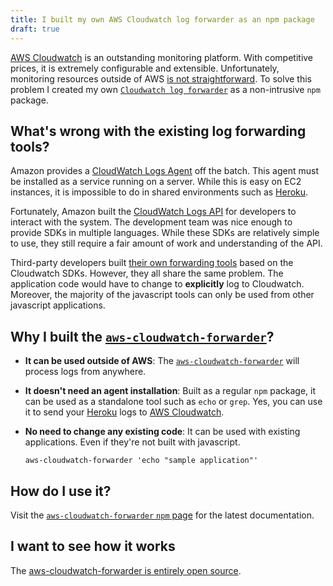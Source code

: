 ```yaml
---
title: I built my own AWS Cloudwatch log forwarder as an npm package
draft: true
---
```


[AWS Cloudwatch](https://aws.amazon.com/cloudwatch/) is an outstanding monitoring platform. With competitive prices, it is extremely configurable and extensible. Unfortunately, monitoring resources outside of AWS [is not straightforward](http://docs.aws.amazon.com/AmazonCloudWatch/latest/logs/QuickStartEC2Instance.html). To solve this problem I created my own [`Cloudwatch log forwarder`](https://www.npmjs.com/package/aws-cloudwatch-forwarder) as a non-intrusive `npm` package.  

## What's wrong with the existing log forwarding tools?  

Amazon provides a [CloudWatch Logs Agent](http://docs.aws.amazon.com/AmazonCloudWatch/latest/logs/AgentReference.html) off the batch. This agent must be installed as a service running on a server. While this is easy on EC2 instances, it is impossible to do in shared environments such as [Heroku](https://www.heroku.com/).  

Fortunately, Amazon built the [CloudWatch Logs API](http://docs.aws.amazon.com/AmazonCloudWatchLogs/latest/APIReference/Welcome.html) for developers to interact with the system. The development team was nice enough to provide SDKs in multiple languages. While these SDKs are relatively simple to use, they still require a fair amount of work and understanding of the API.  

Third-party developers built [their own forwarding tools](https://www.npmjs.com/search?q=cloudwatch) based on the Cloudwatch SDKs. However, they all share the same problem. The application code would have to change to **explicitly** log to Cloudwatch. Moreover, the majority of the javascript tools can only be used from other javascript applications.  

## Why I built the [`aws-cloudwatch-forwarder`](https://www.npmjs.com/package/aws-cloudwatch-forwarder)?  

- **It can be used outside of AWS**:  The [`aws-cloudwatch-forwarder`](https://www.npmjs.com/package/aws-cloudwatch-forwarder) will process logs from anywhere.  

- **It doesn't need an agent installation**: Built as a regular `npm` package, it can be used as a standalone tool such as `echo` or `grep`. Yes, you can use it to send your [Heroku](https://www.heroku.com/) logs to [AWS Cloudwatch](https://aws.amazon.com/cloudwatch/).  

- **No need to change any existing code**: It can be used with existing applications. Even if they're not built with javascript.  
    ```
    aws-cloudwatch-forwarder 'echo "sample application"'
    ```

## How do I use it?  

Visit the [`aws-cloudwatch-forwarder` `npm` page](https://www.npmjs.com/package/aws-cloudwatch-forwarder) for the latest documentation.  

## I want to see how it works  

The [aws-cloudwatch-forwarder is entirely open source](https://github.com/camilin87/aws-cloudwatch-forwarder).  
